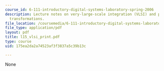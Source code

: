 ```yaml
---
course_id: 6-111-introductory-digital-systems-laboratory-spring-2006
description: Lecture notes on very-large-scale integration (VLSI) and performance
  transformations.
file_location: /coursemedia/6-111-introductory-digital-systems-laboratory-spring-2006/175ea2da2a74523af3f3837a5c39b13c_l15_vlsi_print.pdf
file_type: application/pdf
layout: pdf
title: l15_vlsi_print.pdf
type: course
uid: 175ea2da2a74523af3f3837a5c39b13c

---
```

None